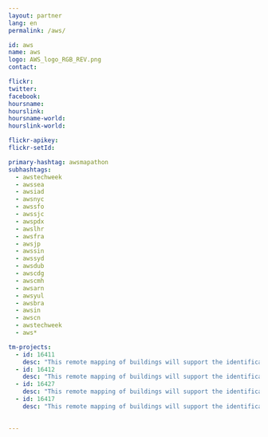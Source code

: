 ```yaml
---
layout: partner
lang: en
permalink: /aws/

id: aws
name: aws
logo: AWS_logo_RGB_REV.png
contact: 

flickr:
twitter: 
facebook: 
hoursname: 
hourslink: 
hoursname-world: 
hourslink-world: 

flickr-apikey:
flickr-setId:

primary-hashtag: awsmapathon
subhashtags:
  - awstechweek
  - awssea
  - awsiad
  - awsnyc
  - awssfo
  - awssjc
  - awspdx
  - awslhr
  - awsfra
  - awsjp
  - awssin
  - awssyd
  - awsdub
  - awscdg
  - awscmh
  - awsarn
  - awsyul
  - awsbra
  - awsin
  - awscn
  - awstechweek
  - aws*

tm-projects:
  - id: 16411
    desc: "This remote mapping of buildings will support the identification and characterization of settlements, as well as the implementation of planned activities and largely the generation of data for humanitarian activities."
  - id: 16412
    desc: "This remote mapping of buildings will support the identification and characterization of settlements, as well as the implementation of planned activities and largely the generation of data for humanitarian activities."
  - id: 16427
    desc: "This remote mapping of buildings will support the identification and characterization of settlements, as well as the implementation of planned activities and largely the generation of data for humanitarian activities."
  - id: 16417
    desc: "This remote mapping of buildings will support the identification and characterization of settlements, as well as the implementation of planned activities and largely the generation of data for humanitarian activities."

    
---
```

